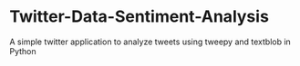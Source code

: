 # Twitter-Data-Sentiment-Analysis
A simple twitter application to analyze tweets using tweepy and textblob in Python

